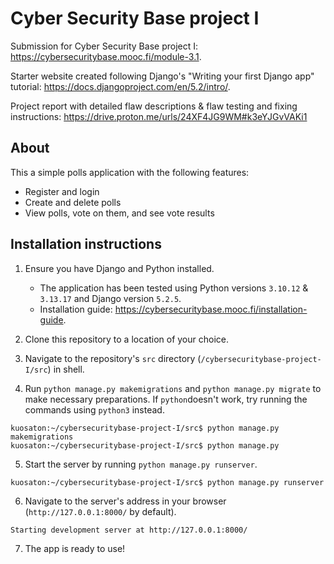 # Cyber Security Base project I

Submission for Cyber Security Base project I: https://cybersecuritybase.mooc.fi/module-3.1.

Starter website created following Django's "Writing your first Django app" tutorial: https://docs.djangoproject.com/en/5.2/intro/.

Project report with detailed flaw descriptions & flaw testing and fixing instructions: https://drive.proton.me/urls/24XF4JG9WM#k3eYJGvVAKi1

## About

This a simple polls application with the following features:
- Register and login
- Create and delete polls
- View polls, vote on them, and see vote results

## Installation instructions

1. Ensure you have Django and Python installed.
   - The application has been tested using Python versions `3.10.12` & `3.13.17` and Django version `5.2.5`.
   - Installation guide: https://cybersecuritybase.mooc.fi/installation-guide.

2. Clone this repository to a location of your choice.
3. Navigate to the repository's `src` directory (`/cybersecuritybase-project-I/src`) in shell.
4. Run `python manage.py makemigrations` and `python manage.py migrate` to make necessary preparations. If `python`doesn't work, try running the commands using `python3` instead.
```shell
kuosaton:~/cybersecuritybase-project-I/src$ python manage.py makemigrations
kuosaton:~/cybersecuritybase-project-I/src$ python manage.py
```
5. Start the server by running `python manage.py runserver`.
```shell
kuosaton:~/cybersecuritybase-project-I/src$ python manage.py runserver
```
6. Navigate to the server's address in your browser (`http://127.0.0.1:8000/` by default).
```shell
Starting development server at http://127.0.0.1:8000/
```
7. The app is ready to use!
